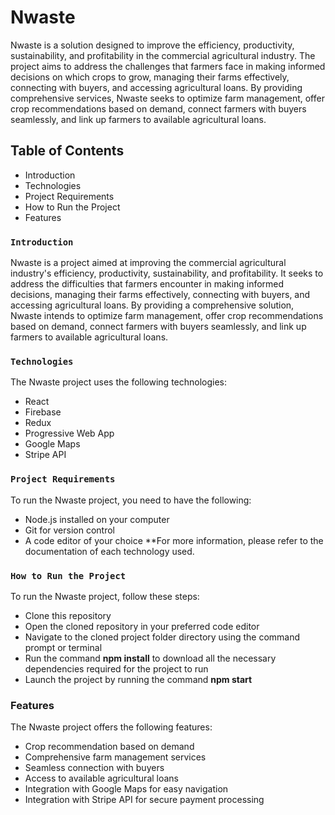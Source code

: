 # Nwaste

Nwaste is a solution designed to improve the efficiency, productivity, sustainability, and profitability in the commercial agricultural industry. The project aims to address the challenges that farmers face in making informed decisions on which crops to grow, managing their farms effectively, connecting with buyers, and accessing agricultural loans. By providing comprehensive services, Nwaste seeks to optimize farm management, offer crop recommendations based on demand, connect farmers with buyers seamlessly, and link up farmers to available agricultural loans.

## Table of Contents

-	Introduction
-	Technologies
-	Project Requirements
-	How to Run the Project
-	Features


### `Introduction`

Nwaste is a project aimed at improving the commercial agricultural industry's efficiency, productivity, sustainability, and profitability. It seeks to address the difficulties that farmers encounter in making informed decisions, managing their farms effectively, connecting with buyers, and accessing agricultural loans. By providing a comprehensive solution, Nwaste intends to optimize farm management, offer crop recommendations based on demand, connect farmers with buyers seamlessly, and link up farmers to available agricultural loans.

### `Technologies`

The Nwaste project uses the following technologies:

-	React
-	Firebase
-	Redux
-	Progressive Web App
-	Google Maps
-	Stripe API

### `Project Requirements`

To run the Nwaste project, you need to have the following:

-	Node.js installed on your computer
-	Git for version control
-	A code editor of your choice
**For more information, please refer to the documentation of each technology used.

### `How to Run the Project`

To run the Nwaste project, follow these steps:

-	Clone this repository
-	Open the cloned repository in your preferred code editor
-	Navigate to the cloned project folder directory using the command prompt or terminal
-	Run the command __npm install__ to download all the necessary dependencies required for the project to run
-	Launch the project by running the command __npm start__


### Features

The Nwaste project offers the following features:

-	Crop recommendation based on demand
-	Comprehensive farm management services
-	Seamless connection with buyers
-	Access to available agricultural loans
-	Integration with Google Maps for easy navigation
-	Integration with Stripe API for secure payment processing